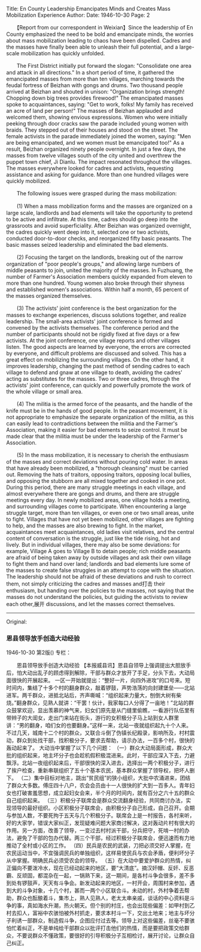 Title: En County Leadership Emancipates Minds and Creates Mass Mobilization Experience
Author: 
Date: 1946-10-30
Page: 2

　　【Report from our correspondent in Weixian】Since the leadership of En County emphasized the need to be bold and emancipate minds, the worries about mass mobilization leading to chaos have been dispelled. Cadres and the masses have finally been able to unleash their full potential, and a large-scale mobilization has quickly unfolded.

　　The First District initially put forward the slogan: "Consolidate one area and attack in all directions." In a short period of time, it gathered the emancipated masses from more than ten villages, marching towards the feudal fortress of Beizhan with gongs and drums. Two thousand people arrived at Beizhan and shouted in unison: "Organization brings strength! Chopping down big trees provides firewood!" The emancipated masses spoke to acquaintances, saying: "Get to work, folks! My family has received an acre of land per person!" The masses of Beizhan applauded and welcomed them, showing envious expressions. Women who were initially peeking through door cracks saw the parade included young women with braids. They stepped out of their houses and stood on the street. The female activists in the parade immediately joined the women, saying: "Men are being emancipated, and we women must be emancipated too!" As a result, Beizhan organized ninety people overnight. In just a few days, the masses from twelve villages south of the city united and overthrew the puppet town chief, Ji Dianlu. The impact resonated throughout the villages. The masses everywhere looked for cadres and activists, requesting assistance and asking for guidance. More than one hundred villages were quickly mobilized.

　　The following issues were grasped during the mass mobilization:

　　(1) When a mass mobilization forms and the masses are organized on a large scale, landlords and bad elements will take the opportunity to pretend to be active and infiltrate. At this time, cadres should go deep into the grassroots and avoid superficiality. After Beizhan was organized overnight, the cadres quickly went deep into it, selected one or two activists, conducted door-to-door checks, and reorganized fifty basic peasants. The basic masses seized leadership and eliminated the bad elements.

　　(2) Focusing the target on the landlords, breaking out of the narrow organization of "poor people's groups," and allowing large numbers of middle peasants to join, united the majority of the masses. In Fuzhuang, the number of Farmer's Association members quickly expanded from eleven to more than one hundred. Young women also broke through their shyness and established women's associations. Within half a month, 65 percent of the masses organized themselves.

　　(3) The activists' joint conference is the best organization for the masses to exchange experiences, discuss solutions together, and realize leadership. The small-area activists' joint conference is formed and convened by the activists themselves. The conference period and the number of participants should not be rigidly fixed at five days or a few activists. At the joint conference, one village reports and other villages listen. The good aspects are learned by everyone, the errors are corrected by everyone, and difficult problems are discussed and solved. This has a great effect on mobilizing the surrounding villages. On the other hand, it improves leadership, changing the past method of sending cadres to each village to defend and gnaw at one village to death, avoiding the cadres' acting as substitutes for the masses. Two or three cadres, through the activists' joint conference, can quickly and powerfully promote the work of the whole village or small area.

　　(4) The militia is the armed force of the peasants, and the handle of the knife must be in the hands of good people. In the peasant movement, it is not appropriate to emphasize the separate organization of the militia, as this can easily lead to contradictions between the militia and the Farmer's Association, making it easier for bad elements to seize control. It must be made clear that the militia must be under the leadership of the Farmer's Association.

　　(5) In the mass mobilization, it is necessary to cherish the enthusiasm of the masses and correct deviations without pouring cold water. In areas that have already been mobilized, a "thorough cleansing" must be carried out. Removing the hats of traitors, opposing traitors, opposing local bullies, and opposing the stubborn are all mixed together and cooked in one pot. During this period, there are many struggle meetings in each village, and almost everywhere there are gongs and drums, and there are struggle meetings every day. In newly mobilized areas, one village holds a meeting, and surrounding villages come to participate. When encountering a large struggle target, more than ten villages, or even one or two small areas, unite to fight. Villages that have not yet been mobilized, other villages are fighting to help, and the masses are also brewing to fight. In the market, acquaintances meet acquaintances, old ladies visit relatives, and the central content of conversation is the struggle, just like the tide rising, hot and lively. But in individual villages, there may also be some deviations: for example, Village A goes to Village B to detain people; rich middle peasants are afraid of being taken away by outside villages and ask their own village to fight them and hand over land; landlords and bad elements lure some of the masses to create false struggles in an attempt to cope with the situation. The leadership should not be afraid of these deviations and rush to correct them, not simply criticizing the cadres and masses and打击 their enthusiasm, but handing over the policies to the masses, not saying that the masses do not understand the policies, but guiding the activists to review each other,展开 discussions, and let the masses correct themselves.



<hr /> 

Original: 


### 恩县领导放手创造大动经验

1946-10-30
第2版()
专栏：

　　恩县领导放手创造大动经验
    【本报威县讯】恩县自领导上强调提出大胆放手后，怕大动出乱子的顾虑得到解除，干部与群众才放开了手足，分头下去，大动局面很快的开展起来。
    一区一开始就提出：“整好一片，向四外进攻”的口号来。短时间内，集结了十多个村的翻身群众，敲着锣鼓，声势浩荡的向封建堡垒——北站进军。两千群众，进抵北站后，齐声嘶喊：“组织起来力量大，刨倒大树有柴烧。”翻身群众，见熟人就讲：“干罢！伙计，我家每口人分得了一亩地！”北站的群众鼓掌欢迎，显出羡慕的神气来，妇女们原先是从门缝里偷瞧，一看游行队伍里有带辫子的大闺女，走出门来站在街头，游行的女积极分子马上站到女人群里讲：“男的翻身，咱们女的也要翻身。”这样一来，北站一夜就组织起九十个人来。不过几天，城南十二个村的群众，又联合斗倒了伪镇长纪殿录，影响所及，村村震动，群众到处找干部，找积极分子，要求去帮助，请示办法，一百多个村，很快的轰动起来了。
    大动当中掌握了以下几个问题：
    （一）群众大动局面形成，群众大批的组织起来，地主坏分子也会趁机假积极混进来。此时，干部应深入下去，力避飘浮。北站一夜组织起来后，干部很快的深入进去，选择出一两个积极分子，进行了挨户检查，重新串联组织了五十个基本农民，基本群众掌握了领导权，把坏人删下。
    （二）集中目标对地主，跳出“贫民组”的狭小组织，大批中农涌进来，团结了群众大多数。傅庄四十八户，农会会员由十一人很快的扩大到一百多人。青年妇女也打破害羞思想，成立起妇女会来，半个月的时间内，就有百分之六十五的群众自己组织起来。
    （三）积极分子联席会是群众交流翻身经验，共同商讨办法，实现领导的最好组织。小区积极分子联席会，由积极分子自己形成，自己召开。会期与参加人数，不要死拘于五天与几个积极分子。联席会上是一村报告，各村来听，好的大家学，错误大家纠正，发现疑难问题大家商讨解决，这对轰动片村有很大的作用。另一方面，改善了领导，一变过去村村派干部，分兵把守，死啃一村的办法，避免了干部的包办代替。两三个干部，经过积极分子联席会，便迅速而有力地推动了全村或小区的工作。
    （四）民兵是农民的武装，刀把必须交好人掌握，在农民运动当中，不宜强调民兵的单独组织，这样易使民兵与农会矛盾，便利坏分子从中掌握。明确民兵必须受农会的领导。
    （五）在大动中要爱护群众的热情，纠正偏向不要泼冷水，现在已经动起来的地区，要“大清底”。摘汉奸帽、反奸、反恶霸、反顽固，都混杂在一起，一锅熟下来，这一期间，是各村斗争会很多，差不多到处有锣鼓声，天天有斗争会。新发动起来的地区，一村开会，周围村来参加，遇到大的斗争对象，十几个村，甚而一两个小区联合斗。未动的村，外村争着去帮助，群众也酝酿着斗，集市上，熟人见熟人，老太太串亲戚，谈话的中心资料是斗争的事，真如海水升潮，热火朝天。但个别的村庄，也会出现些偏差：如甲村到乙村去扣人，富裕中农骇怕被外村抓走，要求本村斗一下，交出土地来；地主与坏分子利诱一部群众，制造假斗争，企图应付过去等。领导上对这些偏差，丝毫不要骇怕忙着纠正，不是单纯给干部群众以批评打击他们的热情，而是要把政策交给群众，不要说群众不懂政策，要很好的引导积极分子互相检讨，展开讨论，让群众自己纠正。
